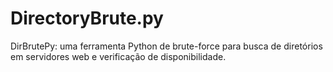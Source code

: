# DirectoryBrute.py
DirBrutePy: uma ferramenta Python de brute-force para busca de diretórios em servidores web e verificação de disponibilidade.
